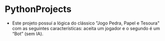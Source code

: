 # PythonProjects
- Este projeto possuí a lógica do clássico "Jogo Pedra, Papel e Tesoura" com as seguintes características: aceita um jogador e o segundo é um “Bot” (sem IA).